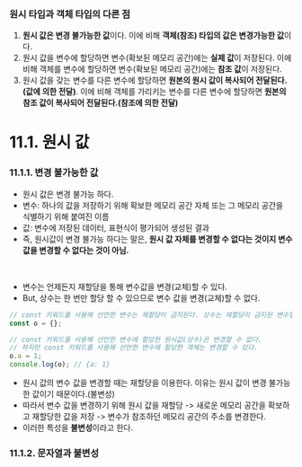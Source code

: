 ### 원시 타입과 객체 타입의 다른 점
1. **원시 값은 변경 불가능한 값**이다. 이에 비해 **객체(참조) 타입의 값은 변경가능한 값**이다.
2. 원시 값을 변수에 할당하면 변수(확보된 메모리 공간)에는 **실제 값**이 저장된다. 이에 비해 객체를 변수에 할당하면 변수(확보된 메모리 공간)에는 **참조 값**이 저장된다.
3. 원시 값을 갖는 변수를 다른 변수에 할당하면 **원본의 원시 값이 복사되어 전달된다.(값에 의한 전달)**. 이에 비해 객체를 가리키는 변수를 다른 변수에 할당하면 **원본의 참조 값이 복사되어 전달된다.(참조에 의한 전달)**
 
# 11.1. 원시 값
### 11.1.1. 변경 불가능한 값
- 원시 값은 변경 불가능 하다.
- 변수: 하나의 값을 저장하기 위해 확보한 메모리 공간 자체 또는 그 메모리 공간을 식별하기 위해 붙여진 이름
- 값: 변수에 저장된 데이터, 표현식이 평가되어 생성된 결과
- 즉, 원시값이 변경 불가능 하다는 말은, **원시 값 자체를 변경할 수 없다는 것이지 변수 값을 변경할 수 없다는 것이 아님.**
<br />
  
- 변수는 언제든지 재할당을 통해 변수값을 변경(교체)할 수 있다.
- But, 상수는 한 번만 할당 할 수 있으므로 변수 값을 변경(교체)할 수 없다.
```javascript
// const 키워드를 사용해 선언한 변수는 재할당이 금지된다. 상수는 재할당이 금지된 변수일 뿐이다.
const o = {};

// const 키워드를 사용해 선언한 변수에 할당한 원시값(상수)은 변경할 수 없다.
// 하지만 const 키워드를 사용해 선언한 변수에 할당한 객체는 변경할 수 있다.
o.a = 1;
console.log(o); // {a: 1}
```
- 원시 값의 변수 값을 변경할 때는 재할당을 이용한다. 이유는 원시 값이 변경 불가능한 값이기 때문이다.(불변성)
- 따라서 변수 값을 변경하기 위해 원시 값을 재할당 -> 새로운 메모리 공간을 확보하고 재할당한 값을 저장 -> 변수가 참조하던 메모리 공간의 주소를 변경한다.
- 이러한 특성을 **불변성**이라고 한다.

### 11.1.2. 문자열과 불변성
